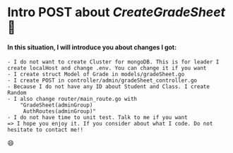 # Intro POST about *CreateGradeSheet* :ghost:


#### In this situation, I will introduce you about changes I got:

    - I do not want to create Cluster for mongoDB. This is for leader I create localHost and change .env. You can change it if you want 
    - I create struct Model of Grade in models/gradeSheet.go
    - I create POST in controller/admin/gradeSheet_controller.go
    - Because I do not have any ID about Student and Class. I create Random
    - I also change router/main_route.go with 
        "GradeSheet(adminGroup)
	     AuthRoutes(adminGroup)"
    - I do not have time to unit test. Talk to me if you want
    => I hope you enjoy it. If you consider about what I code. Do not hesitate to contact me!!


:smile: 